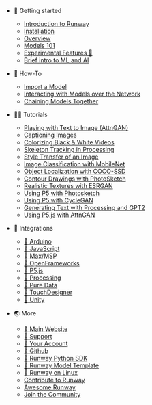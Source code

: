 * 🚀 Getting started
    * [Introduction to Runway](/)
    * [Installation](getting-started/installation.md)
    * [Overview](getting-started/overview.md)
    * [Models 101](getting-started/models-101.md)
    * [Experimental Features 🧪](getting-started/experimental-features.md)
    * [Brief intro to ML and AI](getting-started/intro-to-machine-learning.md)

* 🤔 How-To
    * [Import a Model](how-to/importing.md)
    * [Interacting with Models over the Network](how-to/network.md)
    * [Chaining Models Together](how-to/chaining-models-together.md)

* 👩‍🏫 Tutorials
    * [Playing with Text to Image (AttnGAN)](tutorials/tutorial_t2i.md)
    * [Captioning Images](tutorials/tutorial_im2txt.md)
    * [Colorizing Black & White Videos](tutorials/tutorial_colorizing_video.md)
    * [Skeleton Tracking in Processing](tutorials/tutorial_posenet.md)
    * [Style Transfer of an Image](tutorials/tutorial_style_transfer.md)
    * [Image Classification with MobileNet](tutorials/tutorial_mobilenet.md)
    * [Object Localization with COCO-SSD](tutorials/tutorial_cocossd.md)
    * [Contour Drawings with PhotoSketch](tutorials/tutorial_photosketch.md)
    * [Realistic Textures with ESRGAN](tutorials/tutorial_esrgan.md)
    * [Using P5 with Photosketch](tutorials/tutorial_p5_photosketch.md)
    * [Using P5 with CycleGAN](tutorials/tutorial_p5_cyclegan.md)
    * [Generating Text with Processing and GPT2](tutorials/tutorial_processing_gpt2.md)
    * [Using P5.js with AttnGAN](tutorials/tutorial_p5_attngan.md)

* 🧶 Integrations

    * [🔗 Arduino](https://github.com/runwayml/arduino)
    * [🔗 JavaScript](https://github.com/runwayml/javascript)
    * [🔗 Max/MSP](https://github.com/runwayml/maxmsp)
    * [🔗 OpenFrameworks](https://github.com/runwayml/openFrameworks)
    * [🔗 P5.js](https://github.com/runwayml/p5js)
    * [🔗 Processing](https://github.com/runwayml/processing)
    * [🔗 Pure Data](https://github.com/runwayml/puredata)
    * [🔗 TouchDesigner](https://github.com/runwayml/touchDesigner)
    * [🔗 Unity](https://github.com/runwayml/unity)

* 🌏 More
    * [🔗 Main Website](https://runwayml.com/)
    * [🔗 Support](https://support.runwayml.com/)
    * [🔗 Your Account](https://account.runwayml.com/)
    * [🔗 Github](https://github.com/runwayml)
    * [🔗 Runway Python SDK](https://sdk.runwayml.com/)
    * [🔗 Runway Model Template](https://github.com/runwayml/model-template)
    * [🔗 Runway on Linux](https://support.runwayml.com/en/articles/3116268-runway-on-linux)
    * [Contribute to Runway](more/contribute.md)
    * [Awesome Runway](more/awesome-runway.md)
    * [Join the Community](/?id=join-our-community)

